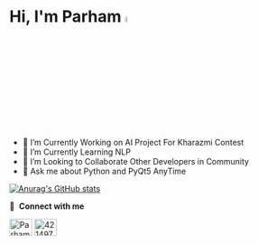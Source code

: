 # Hi, I'm Parham <img src="https://media.giphy.com/media/hvRJCLFzcasrR4ia7z/giphy.gif" width="5%">

- 🔭 I’m Currently Working on AI Project For Kharazmi Contest
- 🌱 I’m Currently Learning NLP
- 👯 I’m Looking to Collaborate Other Developers in Community
- 💬 Ask me about Python and PyQt5 AnyTime

[![Anurag's GitHub stats](https://github-readme-stats.vercel.app/api?username=Parham-Esmailzadeh)](https://github.com/anuraghazra/github-readme-stats)

🔗 &nbsp;**Connect with me**
<p></p>
<a href="https://instagram.com/thisisparham04" target="_blank"><img align="center" src="https://raw.githubusercontent.com/rahuldkjain/github-profile-readme-generator/master/src/images/icons/Social/instagram.svg" alt="Parham-Esmailzadeh" height="30" width="40" /></a>
<a href="https://stackoverflow.com/users/18774085/parham-esmailzadeh" target="_blank"><img align="center" src="https://raw.githubusercontent.com/rahuldkjain/github-profile-readme-generator/master/src/images/icons/Social/stack-overflow.svg" alt="4214976" height="30" width="40" /></a>
